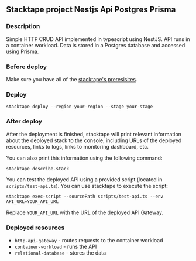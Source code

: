 ## Stacktape project Nestjs Api Postgres Prisma

### Description

Simple HTTP CRUD API implemented in typescript using NestJS.
API runs in a container workload.
Data is stored in a Postgres database and accessed using Prisma.

### Before deploy

Make sure you have all of the [stacktape's preresisites](https://docs.stacktape.com/getting-started/1-install).

### Deploy

```
stacktape deploy --region your-region --stage your-stage
```

### After deploy

After the deployment is finished, stacktape will print relevant information about the deployed stack to the console,
including URLs of the deployed resources, links to logs, links to monitoring dashboard, etc.

You can also print this information using the following command:

```
stacktape describe-stack
```

You can test the deployed API using a provided script (located in `scripts/test-api.ts`). You can use stacktape to execute the script:

```
stacktape exec-script --sourcePath scripts/test-api.ts --env API_URL=YOUR_API_URL
```

Replace `YOUR_API_URL` with the URL of the deployed API Gateway.

### Deployed resources

- `http-api-gateway` - routes requests to the container workload
- `container-workload` - runs the API
- `relational-database` - stores the data
